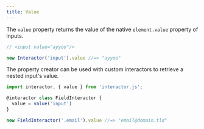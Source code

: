 ```yaml
---
title: Value
---
```


The `value` property returns the value of the native `element.value` property of
inputs.

``` javascript
// <input value="ayyoo"/>

new Interactor('input').value //=> "ayyoo"
```

The property creator can be used with custom interactors to retrieve a nested
input's value.

``` javascript
import interactor, { value } from 'interactor.js';

@interactor class FieldInteractor {
  value = value('input')
}

new FieldInteractor('.email').value //=> "email@domain.tld"
```
